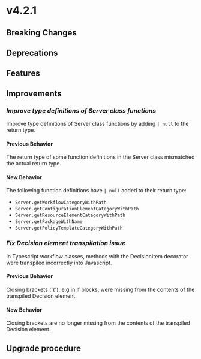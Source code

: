 # v4.2.1

## Breaking Changes


## Deprecations



## Features



## Improvements


### *Improve type definitions of Server class functions*

Improve type definitions of Server class functions by adding `| null` to the return type.

#### Previous Behavior

The return type of some function definitions in the Server class mismatched the actual return type.

#### New Behavior

The following function definitions have `| null` added to their return type:

- `Server.getWorkflowCategoryWithPath`
- `Server.getConfigurationElementCategoryWithPath`
- `Server.getResourceElementCategoryWithPath`
- `Server.getPackageWithName`
- `Server.getPolicyTemplateCategoryWithPath`

### *Fix Decision element transpilation issue*

In Typescript workflow classes, methods with the DecisionItem decorator were transpiled incorrectly into Javascript.

#### Previous Behavior

Closing brackets ('{'), e.g in if blocks, were missing from the contents of the transpiled Decision element.

#### New Behavior

Closing brackets are no longer missing from the contents of the transpiled Decision element.

## Upgrade procedure

